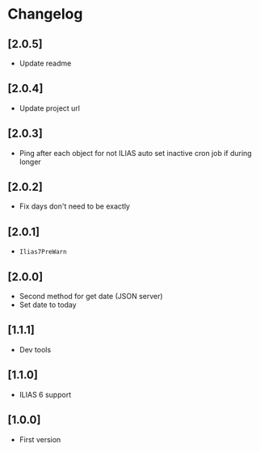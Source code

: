 # Changelog

## [2.0.5]
- Update readme

## [2.0.4]
- Update project url

## [2.0.3]
- Ping after each object for not ILIAS auto set inactive cron job if during longer

## [2.0.2]
- Fix days don't need to be exactly

## [2.0.1]
- `Ilias7PreWarn`

## [2.0.0]
- Second method for get date (JSON server)
- Set date to today

## [1.1.1]
- Dev tools

## [1.1.0]
- ILIAS 6 support

## [1.0.0]
- First version
